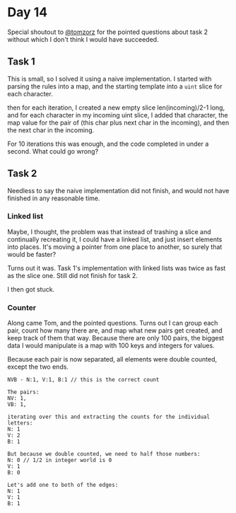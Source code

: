 # Day 14

Special shoutout to [@tomzorz](https://github.com/tomzorz/aoc2021/tree/main/sources/AoC2021) for the pointed questions about task 2 without which I don't think I would have succeeded.

## Task 1
This is small, so I solved it using a naive implementation. I started with parsing the rules into a map, and the starting template into a `uint` slice for each character.

then for each iteration, I created a new empty slice len(incoming)/2-1 long, and for each character in my incoming uint slice, I added that character, the map value for the pair of (this char plus next char in the incoming), and then the next char in the incoming.

For 10 iterations this was enough, and the code completed in under a second. What could go wrong?

## Task 2

Needless to say the naive implementation did not finish, and would not have finished in any reasonable time.

### Linked list
Maybe, I thought, the problem was that instead of trashing a slice and continually recreating it, I could have a linked list, and just insert elements into places. It's moving a pointer from one place to another, so surely that would be faster?

Turns out it was. Task 1's implementation with linked lists was twice as fast as the slice one. Still did not finish for task 2.

I then got stuck.

### Counter

Along came Tom, and the pointed questions. Turns out I can group each pair, count how many there are, and map what new pairs get created, and keep track of them that way. Because there are only 100 pairs, the biggest data I would manipulate is a map with 100 keys and integers for values.

Because each pair is now separated, all elements were double counted, except the two ends.
```
NVB - N:1, V:1, B:1 // this is the correct count

The pairs:
NV: 1,
VB: 1,

iterating over this and extracting the counts for the individual letters:
N: 1
V: 2
B: 1

But because we double counted, we need to half those numbers:
N: 0 // 1/2 in integer world is 0
V: 1
B: 0

Let's add one to both of the edges:
N: 1
V: 1
B: 1
```
